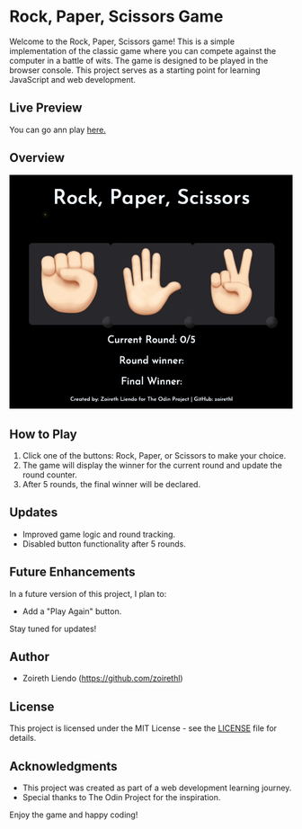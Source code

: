 # Rock, Paper, Scissors Game

Welcome to the Rock, Paper, Scissors game! This is a simple implementation of the classic game where you can compete against the computer in a battle of wits. The game is designed to be played in the browser console. This project serves as a starting point for learning JavaScript and web development.

## Live Preview

You can go ann play [here.](https://zoirethl.github.io/rock-paper-scissors-ui/)

## Overview

![gif](Nov-07-2023%2016-01-02.gif)

## How to Play

1. Click one of the buttons: Rock, Paper, or Scissors to make your choice.
2. The game will display the winner for the current round and update the round counter.
3. After 5 rounds, the final winner will be declared.

## Updates

- Improved game logic and round tracking.
- Disabled button functionality after 5 rounds.

## Future Enhancements

In a future version of this project, I plan to:

- Add a "Play Again" button.

Stay tuned for updates!

## Author

- Zoireth Liendo (https://github.com/zoirethl)

## License

This project is licensed under the MIT License - see the [LICENSE](LICENSE) file for details.

## Acknowledgments

- This project was created as part of a web development learning journey.
- Special thanks to The Odin Project for the inspiration.

Enjoy the game and happy coding!
